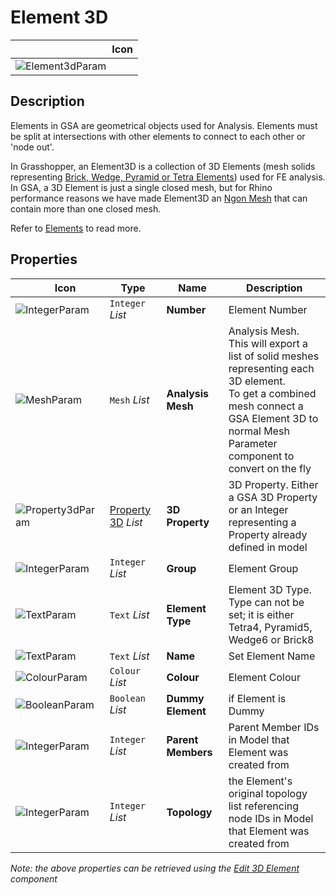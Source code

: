 # Element 3D
<!--- This file has been auto-generated, do not change it manually! Edit the generator here: https://github.com/arup-group/GSA-Grasshopper/tree/main/DocsGeneration --->

|<img width="150"/> Icon |
| ----------- |
|![Element3dParam](./images/Element3dParam.png) |

## Description

Elements in GSA are geometrical objects used for Analysis. Elements must be split at intersections with other elements to connect to each other or 'node out'.

In Grasshopper, an Element3D is a collection of 3D Elements (mesh solids representing [Brick, Wedge, Pyramid or Tetra Elements](/references/element-types.md#brick-wedge-pyramid-and-tetra-elements)) used for FE analysis. In GSA, a 3D Element is just a single closed mesh, but for Rhino performance reasons we have made Element3D an [Ngon Mesh](https://docs.mcneel.com/rhino/7/help/en-us/popup_moreinformation/ngon.htm) that can contain more than one closed mesh.

Refer to [Elements](/references/hidr-data-element.md) to read more.



## Properties

|<img width="20"/> Icon |<img width="200"/> Type |<img width="200"/> Name |<img width="1000"/> Description |
| ----------- | ----------- | ----------- | ----------- |
|![IntegerParam](./images/IntegerParam.png) |`Integer` _List_ |**Number** |Element Number |
|![MeshParam](./images/MeshParam.png) |`Mesh` _List_ |**Analysis Mesh** |Analysis Mesh. <br />This will export a list of solid meshes representing each 3D element.<br />To get a combined mesh connect a GSA Element 3D to normal Mesh Parameter component to convert on the fly |
|![Property3dParam](./images/Property3dParam.png) |[Property 3D](gsagh-property-3d-parameter.md) _List_ |**3D Property** |3D Property. Either a GSA 3D Property or an Integer representing a Property already defined in model |
|![IntegerParam](./images/IntegerParam.png) |`Integer` _List_ |**Group** |Element Group |
|![TextParam](./images/TextParam.png) |`Text` _List_ |**Element Type** |Element 3D Type.<br />Type can not be set; it is either Tetra4, Pyramid5, Wedge6 or Brick8 |
|![TextParam](./images/TextParam.png) |`Text` _List_ |**Name** |Set Element Name |
|![ColourParam](./images/ColourParam.png) |`Colour` _List_ |**Colour** |Element Colour |
|![BooleanParam](./images/BooleanParam.png) |`Boolean` _List_ |**Dummy Element** |if Element is Dummy |
|![IntegerParam](./images/IntegerParam.png) |`Integer` _List_ |**Parent Members** |Parent Member IDs in Model that Element was created from |
|![IntegerParam](./images/IntegerParam.png) |`Integer` _List_ |**Topology** |the Element's original topology list referencing node IDs in Model that Element was created from |

_Note: the above properties can be retrieved using the [Edit 3D Element](gsagh-edit-3d-element-component.md) component_
